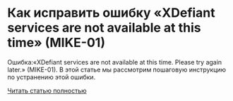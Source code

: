 # Как исправить ошибку «XDefiant services are not available at this time» (MIKE-01)



Ошибка:«XDefiant services are not available at this time. Please try again later.» (MIKE-01). В этой статье мы рассмотрим пошаговую инструкцию по устранению этой ошибки.

[Читать статью полностью](https://xyberbara.com/gaming/mike-01-xdefiant/)
